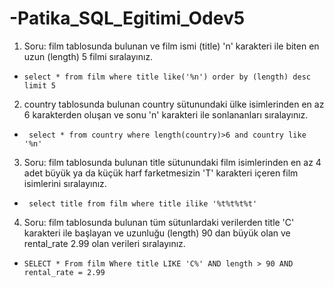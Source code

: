 # -Patika_SQL_Egitimi_Odev5
1. Soru: film tablosunda bulunan ve film ismi (title) 'n' karakteri ile biten en uzun (length) 5 filmi sıralayınız.
+ `select * from film where title like('%n')
order by (length) desc
limit 5`
2. country tablosunda bulunan country sütunundaki ülke isimlerinden en az 6 karakterden oluşan ve sonu 'n' karakteri ile sonlananları sıralayınız.
+ ` select * from country where length(country)>6 and country like '%n'`
3. Soru: film tablosunda bulunan title sütunundaki film isimlerinden en az 4 adet büyük ya da küçük harf farketmesizin 'T' karakteri içeren film isimlerini sıralayınız.
+ ` select title from film where title ilike '%t%t%t%t'`
4. Soru: film tablosunda bulunan tüm sütunlardaki verilerden title 'C' karakteri ile başlayan ve uzunluğu (length) 90 dan büyük olan ve rental_rate 2.99
olan verileri sıralayınız.
+ ` SELECT * From film Where title LIKE 'C%' AND length > 90 AND rental_rate = 2.99  `
